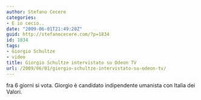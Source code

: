 ```yaml
---
author: Stefano Cecere
categories:
- E io cecio..
date: "2009-06-01T21:49:20Z"
guid: http://stefanocecere.com/?p=1834
id: 1834
tags:
- Giorgio Schultze
- video
title: Giorgio Schultze intervistato su Odeon TV
url: /2009/06/01/giorgio-schultze-intervistato-su-odeon-tv/
---
```


fra 6 giorni si vota. Giorgio è candidato indipendente umanista con Italia dei Valori.